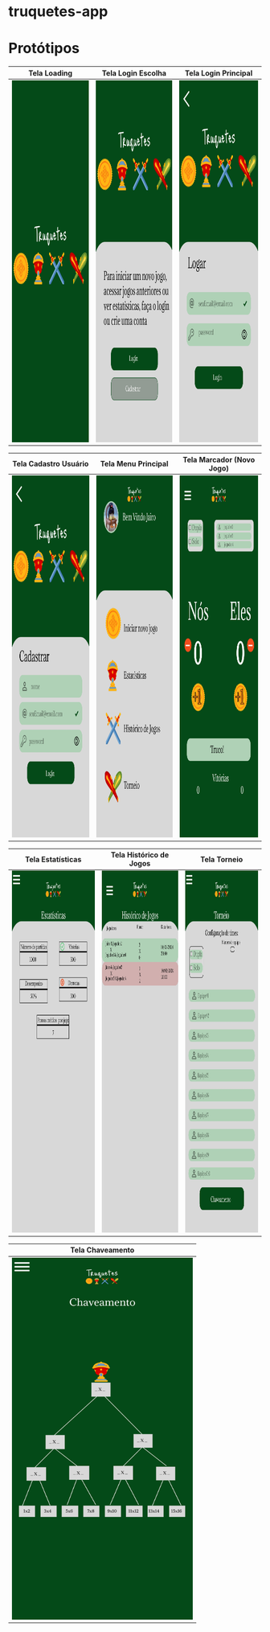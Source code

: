 # truquetes-app

# Protótipos

| Tela Loading                                      | Tela Login Escolha                                      | Tela Login Principal                                      |
| --------------------------------------------- | --------------------------------------------- | --------------------------------------------- |
| <img src="./prototipos/1_tela_loading.jpg" alt="alt text" width="360" height="720">      | <img src="./prototipos/2_tela_login_escolha.jpg" alt="alt text" width="360" height="720">       | <img src="./prototipos/3_tela_login_principal.jpg" alt="alt text" width="360" height="720"> |

| Tela Cadastro Usuário                                      | Tela Menu Principal                                       | Tela Marcador (Novo Jogo)                                      |
| --------------------------------------------- | --------------------------------------------- | --------------------------------------------- |
| <img src="./prototipos/4_tela_cadastro_usuario.jpg" alt="alt text" width="360" height="720">      | <img src="./prototipos/5_tela_menu_principal.jpg" alt="alt text" width="360" height="720">       | <img src="./prototipos/6_tela_marcador_truco.jpg" alt="alt text" width="360" height="720"> |

| Tela Estatísticas                                   | Tela Histórico de Jogos                                       | Tela Torneio                                      |
| --------------------------------------------- | --------------------------------------------- | --------------------------------------------- |
| <img src="./prototipos/7_tela_estatisticas.jpg" alt="alt text" width="360" height="720">      | <img src="./prototipos/8_tela_historico_jogos.jpg" alt="alt text" width="360" height="720">       | <img src="./prototipos/9_tela_torneio.jpg" alt="alt text" width="360" height="720"> |

| Tela Chaveamento                               
| --------------------------------------------- | 
| <img src="./prototipos/10_tela_chaveamento.jpg" alt="alt text" width="360" height="720">      |